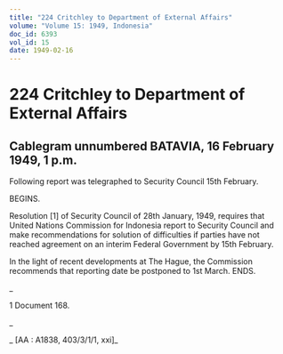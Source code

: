 ```yaml
---
title: "224 Critchley to Department of External Affairs"
volume: "Volume 15: 1949, Indonesia"
doc_id: 6393
vol_id: 15
date: 1949-02-16
---
```


# 224 Critchley to Department of External Affairs

## Cablegram unnumbered BATAVIA, 16 February 1949, 1 p.m.

Following report was telegraphed to Security Council 15th February.

BEGINS.

Resolution [1] of Security Council of 28th January, 1949, requires that United Nations Commission for Indonesia report to Security Council and make recommendations for solution of difficulties if parties have not reached agreement on an interim Federal Government by 15th February.

In the light of recent developments at The Hague, the Commission recommends that reporting date be postponed to 1st March. ENDS.

_

1 Document 168.

_

_ [AA : A1838, 403/3/1/1, xxi]_
